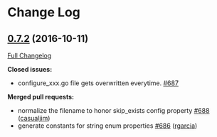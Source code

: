 # Change Log

## [0.7.2](https://github.com/krishna2090/go-swagger/tree/0.7.2) (2016-10-11)
[Full Changelog](https://github.com/krishna2090/go-swagger/compare/0.7.1...0.7.2)

**Closed issues:**

- configure\_xxx.go file gets overwritten everytime. [\#687](https://github.com/krishna2090/go-swagger/issues/687)

**Merged pull requests:**

- normalize the filename to honor skip\_exists config property [\#688](https://github.com/krishna2090/go-swagger/pull/688) ([casualjim](https://github.com/casualjim))
- generate constants for string enum properties [\#686](https://github.com/krishna2090/go-swagger/pull/686) ([rgarcia](https://github.com/rgarcia))

